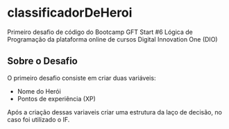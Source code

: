 # classificadorDeHeroi
Primeiro desafio de código do Bootcamp GFT Start #6 Lógica de Programação da plataforma online de cursos Digital Innovation One (DIO)

## Sobre o Desafio

O primeiro desafio consiste em criar duas variáveis: 

- Nome do Herói
- Pontos de experiência (XP)

Após a criação dessas variaveis criar uma estrutura da laço de decisão, no caso foi utilizado o IF. 
